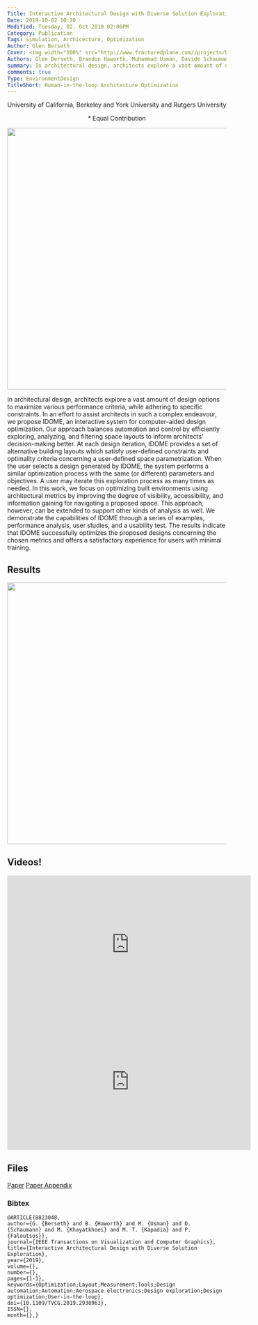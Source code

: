 ```yaml
---
Title: Interactive Architectural Design with Diverse Solution Exploration
Date: 2019-10-02 10:20
Modified: Tuesday, 02. Oct 2019 02:06PM 
Category: Publication
Tags: Simulation, Archicecture, Optimization 
Author: Glen Berseth
Cover: <img width="100%" src="http://www.fracturedplane.com//projects/Dome/New-DOME-Framework-v5.png">
Authors: Glen Berseth, Brandon Haworth, Muhammad Usman, Davide Schaumann, Mahyar Khayatkhoei, Mubbasir Turab Kapadia, Petros Faloutsos
summary: In architectural design, architects explore a vast amount of design options to maximize various performance criteria, while adhering to specific constraints. In an effort to assist architects in such a complex endeavour, we propose IDOME, an interactive system for computer-aided design optimization. Our approach balances automation and control by efficiently exploring, analyzing, and filtering space layouts to inform architects' decision-making better. At each design iteration, IDOME provides a set of alternative building layouts which satisfy user-defined constraints and optimality criteria concerning a user-defined space parametrization. When the user selects a design generated by IDOME, the system performs a similar optimization process with the same (or different) parameters and objectives. A user may iterate this exploration process as many times as needed. 	In this work, we focus on optimizing built environments using architectural metrics by improving the degree of visibility, accessibility, and information gaining for navigating a proposed space. 	This approach, however, can be extended to support other kinds of analysis as well.	We demonstrate the capabilities of IDOME through a series of examples, performance analysis, user studies, and a usability test. The results indicate that IDOME successfully optimizes the proposed designs concerning the chosen metrics and offers a satisfactory experience for users with minimal training.
comments: true
Type: EnvironmentDesign
TitleShort: Human-in-the-loop Architecture Optimization
---
```


<div align="center">
	<p>	
            University of California, Berkeley and York University and Rutgers University
    </p>
    <p>	
            * Equal Contribution
    </p>
</div>

<div align="center">
            <img width="600" src="http://www.fracturedplane.com//projects/Dome/New-DOME-Framework-v5.png">
</div>

In architectural design, architects explore a vast amount of design options to maximize various performance criteria, while adhering to specific constraints. In an effort to assist architects in such a complex endeavour, we propose IDOME, an interactive system for computer-aided design optimization. Our approach balances automation and control by efficiently exploring, analyzing, and filtering space layouts to inform architects' decision-making better. At each design iteration, IDOME provides a set of alternative building layouts which satisfy user-defined constraints and optimality criteria concerning a user-defined space parametrization. When the user selects a design generated by IDOME, the system performs a similar optimization process with the same (or different) parameters and objectives. A user may iterate this exploration process as many times as needed. 	In this work, we focus on optimizing built environments using architectural metrics by improving the degree of visibility, accessibility, and information gaining for navigating a proposed space. 	This approach, however, can be extended to support other kinds of analysis as well.	We demonstrate the capabilities of IDOME through a series of examples, performance analysis, user studies, and a usability test. The results indicate that IDOME successfully optimizes the proposed designs concerning the chosen metrics and offers a satisfactory experience for users with minimal training.

## Results

<div align="center">
            <img width="600" src="http://www.fracturedplane.com/projects/Dome/code1.png">
</div>

## Videos!

<iframe width="560" height="315" src="https://www.youtube.com/embed/E1LlRJzes2A" frameborder="0" allow="accelerometer; autoplay; encrypted-media; gyroscope; picture-in-picture" allowfullscreen></iframe>

<iframe width="560" height="315" src="https://www.youtube.com/embed/xtbln0XfBWA" frameborder="0" allow="accelerometer; autoplay; encrypted-media; gyroscope; picture-in-picture" allowfullscreen></iframe>


## Files

[Paper](www.fracturedplane.com/projects/Dome/paper_one_file.pdf)
[Paper Appendix](http://www.fracturedplane.com/projects/Dome/paper_supp.pdf)

### Bibtex

```
@ARTICLE{8823048,
author={G. {Berseth} and B. {Haworth} and M. {Usman} and D. {Schaumann} and M. {Khayatkhoei} and M. T. {Kapadia} and P. {Faloutsos}},
journal={IEEE Transactions on Visualization and Computer Graphics},
title={Interactive Architectural Design with Diverse Solution Exploration},
year={2019},
volume={},
number={},
pages={1-1},
keywords={Optimization;Layout;Measurement;Tools;Design automation;Automation;Aerospace electronics;Design exploration;Design optimization;User-in-the-loop},
doi={10.1109/TVCG.2019.2938961},
ISSN={},
month={},}

```

